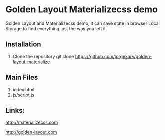 # Golden Layout Materializecss demo

Golden Layout and Materializecss demo, it can save state in browser Local Storage to find everything just the way you left it.

## Installation

1. Clone the repository git clone https://github.com/jorgekarv/golden-layout-materialize

## Main Files

1. index.html
2. js/script.js


## Links:

http://materializecss.com

http://golden-layout.com
